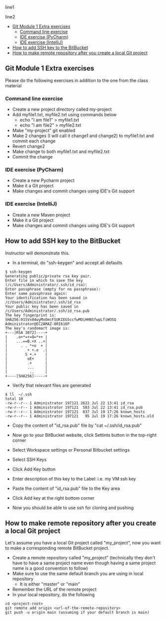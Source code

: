 line1

line2

- [Git Module 1 Extra exercises](#git-module-1-extra-exercises)
  - [Command line exercise](#command-line-exercise)
  - [IDE exercise (PyCharm)](#ide-exercise-pycharm)
  - [IDE exercise (IntelliJ)](#ide-exercise-intellij)
- [How to add SSH key to the BitBucket](#how-to-add-ssh-key-to-the-bitbucket)
- [How to make remote repository after you create a local Git project](#how-to-make-remote-repository-after-you-create-a-local-git-project)

## Git Module 1 Extra exercises

Please do the following exercises in addition to the one from the class material

### Command line exercise

- Create a new project directory called my-project
- Add myfile1.txt, myfile2.txt using commands below
  - echo "I am file1" > myfile1.txt
  - echo "I am file2" > myfile2.txt
- Make "my-project" git enabled
- Make 2 changes (I will call it change1 and change2) to myfile1.txt and commit each change
- Revert change2
- Make change to both myfile1.txt and myfile2.txt
- Commit the change

### IDE exercise (PyCharm)

- Create a new Pycharm project
- Make it a Git project
- Make changes and commit changes using IDE's Git support

### IDE exercise (IntelliJ)

- Create a new Maven project
- Make it a Git project
- Make changes and commit changes using IDE's Git support

## How to add SSH key to the BitBucket

Instructor will demonstrate this.

- In a terminal, do "ssh-keygen" and accept all defaults

```
$ ssh-keygen
Generating public/private rsa key pair.
Enter file in which to save the key (/c/Users/Administrator/.ssh/id_rsa):
Enter passphrase (empty for no passphrase):
Enter same passphrase again:
Your identification has been saved in /c/Users/Administrator/.ssh/id_rsa
Your public key has been saved in /c/Users/Administrator/.ssh/id_rsa.pub
The key fingerprint is:
SHA256:01SVx04wyMxOmcFSUKIEG5ccfwMOiHHN5fwpLfiWO5Q Administrator@EC2AMAZ-8RI616P
The key's randomart image is:
+---[RSA 3072]----+
|    .o+*=+=O=*++ |
|    ...==B.+X ..+|
|      . . *+o  + |
|         + +.o  .|
|        S +.+    |
|         oE+     |
|         .+      |
|         ...     |
|          ..     |
+----[SHA256]-----+
```

- Verify that relevant files are generated

```
$ ll  ~/.ssh
total 10
-rw-r--r-- 1 Administrator 197121 2622 Jul 22 13:41 id_rsa
-rw-r--r-- 1 Administrator 197121  583 Jul 22 13:41 id_rsa.pub
-rw-r--r-- 1 Administrator 197121  837 Jul 19 17:26 known_hosts
-rw-r--r-- 1 Administrator 197121   95 Jul 19 17:26 known_hosts.old
```

- Copy the content of "id_rsa.pub" file by "cat ~/.ssh/id_rsa.pub"
- Now go to your BitBucket website, click Settints button in the top-right corner
- Select Workspace settings or Personal Bitbucket settings
- Select SSH Keys
- Click Add Key button
- Enter description of this key to the Label: i.e. my VM ssh key
- Paste the content of "id_rsa.pub" file to the Key area
- Click Add key at the right bottom corner

- Now you should be able to use ssh for cloning and pushing

## How to make remote repository after you create a local Git project

Let's assume you have a local Git project called "my_project", now you want to make a corresponding remote BitBucket project.

- Create a remote repository called "my_project" (technically they don't have to have a same project name even though having a same project name is a good convention to follow)
- Make sure to use the same default branch you are using in local repository
  - It is either "master" or "main"
- Remember the URL of the remote project 
- In your local repository, do the following

```
cd <project-root>
git remote add origin <url-of-the-remote-repository>
git push -u origin main (assuming if your default branch is main)
```
